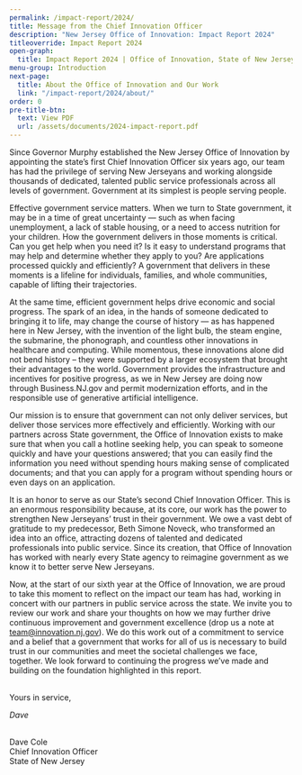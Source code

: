 ```yaml
---
permalink: /impact-report/2024/
title: Message from the Chief Innovation Officer
description: "New Jersey Office of Innovation: Impact Report 2024"
titleoverride: Impact Report 2024
open-graph:
  title: Impact Report 2024 | Office of Innovation, State of New Jersey
menu-group: Introduction
next-page:
  title: About the Office of Innovation and Our Work
  link: "/impact-report/2024/about/"
order: 0
pre-title-btn:
  text: View PDF
  url: /assets/documents/2024-impact-report.pdf
---
```


Since Governor Murphy established the New Jersey Office of Innovation by appointing the state’s first Chief Innovation Officer six years ago, our team has had the privilege of serving New Jerseyans and working alongside thousands of dedicated, talented public service professionals across all levels of government. Government at its simplest is people serving people.

Effective government service matters. When we turn to State government, it may be in a time of great uncertainty — such as when facing unemployment, a lack of stable housing, or a need to access nutrition for your children. How the government delivers in those moments is critical. Can you get help when you need it? Is it easy to understand programs that may help and determine whether they apply to you? Are applications processed quickly and efficiently? A government that delivers in these moments is a lifeline for individuals, families, and whole communities, capable of lifting their trajectories.

At the same time, efficient government helps drive economic and social progress. The spark of an idea, in the hands of someone dedicated to bringing it to life, may change the course of history — as has happened here in New Jersey, with the invention of the light bulb, the steam engine, the submarine, the phonograph, and countless other innovations in healthcare and computing. While momentous, these innovations alone did not bend history – they were supported by a larger ecosystem that brought their advantages to the world. Government provides the infrastructure and incentives for positive progress, as we in New Jersey are doing now through Business.NJ.gov and permit modernization efforts, and in the responsible use of generative artificial intelligence.

Our mission is to ensure that government can not only deliver services, but deliver those services more effectively and efficiently. Working with our partners across State government, the Office of Innovation exists to make sure that when you call a hotline seeking help, you can speak to someone quickly and have your questions answered; that you can easily find the information you need without spending hours making sense of complicated documents; and that you can apply for a program without spending hours or even days on an application.

It is an honor to serve as our State’s second Chief Innovation Officer. This is an enormous responsibility because, at its core, our work has the power to strengthen New Jerseyans’ trust in their government. We owe a vast debt of gratitude to my predecessor, Beth Simone Noveck, who transformed an idea into an office, attracting dozens of talented and dedicated professionals into public service. Since its creation, that Office of Innovation has worked with nearly every State agency to reimagine government as we know it to better serve New Jerseyans.

Now, at the start of our sixth year at the Office of Innovation, we are proud to take this moment to reflect on the impact our team has had, working in concert with our partners in public service across the state. We invite you to review our work and share your thoughts on how we may further drive continuous improvement and government excellence (drop us a note at [team@innovation.nj.gov](mailto:team@innovation.nj.gov)). We do this work out of a commitment to service and a belief that a government that works for all of us is necessary to build trust in our communities and meet the societal challenges we face, together. We look forward to continuing the progress we’ve made and building on the foundation highlighted in this report.

<br>
Yours in service,

_Dave_

<br>
Dave Cole<br>
Chief Innovation Officer<br>
State of New Jersey
